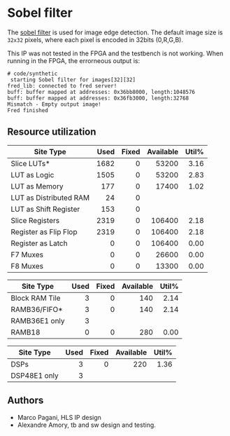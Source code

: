 
# Sobel filter

The [sobel filter](https://en.wikipedia.org/wiki/Sobel_operator) is used for image edge detection. The default image size is `32x32` pixels, where each pixel is encoded in 32bits (0,R,G,B).

This IP was not tested in the FPGA and the testbench is not working. When running in the FPGA, the errorneous output is:

```
# code/synthetic 
 starting Sobel filter for images[32][32]
fred_lib: connected to fred server!
buff: buffer mapped at addresses: 0x36bb8000, length:1048576 
buff: buffer mapped at addresses: 0x36fb3000, length:32768 
Mismatch - Empty output image!
Fred finished
```

## Resource utilization

|          Site Type         | Used | Fixed | Available | Util% |
|----------------------------|-----:|------:|----------:|------:|
| Slice LUTs*                | 1682 |     0 |     53200 |  3.16 |
|   LUT as Logic             | 1505 |     0 |     53200 |  2.83 |
|   LUT as Memory            |  177 |     0 |     17400 |  1.02 |
|     LUT as Distributed RAM |   24 |     0 |           |       |
|     LUT as Shift Register  |  153 |     0 |           |       |
| Slice Registers            | 2319 |     0 |    106400 |  2.18 |
|   Register as Flip Flop    | 2319 |     0 |    106400 |  2.18 |
|   Register as Latch        |    0 |     0 |    106400 |  0.00 |
| F7 Muxes                   |    0 |     0 |     26600 |  0.00 |
| F8 Muxes                   |    0 |     0 |     13300 |  0.00 |


|     Site Type     | Used | Fixed | Available | Util% |
|-------------------|-----:|------:|----------:|------:|
| Block RAM Tile    |    3 |     0 |       140 |  2.14 |
|   RAMB36/FIFO*    |    3 |     0 |       140 |  2.14 |
|     RAMB36E1 only |    3 |       |           |       |
|   RAMB18          |    0 |     0 |       280 |  0.00 |

|    Site Type   | Used | Fixed | Available | Util% |
|----------------|-----:|------:|----------:|------:|
| DSPs           |    3 |     0 |       220 |  1.36 |
|   DSP48E1 only |    3 |       |           |       |


## Authors

- Marco Pagani, HLS IP design
- Alexandre Amory, tb and sw design and testing.
